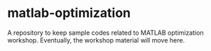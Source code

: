 # matlab-optimization
A repository to keep sample codes related to MATLAB optimization workshop. Eventually, the workshop material will move here.
